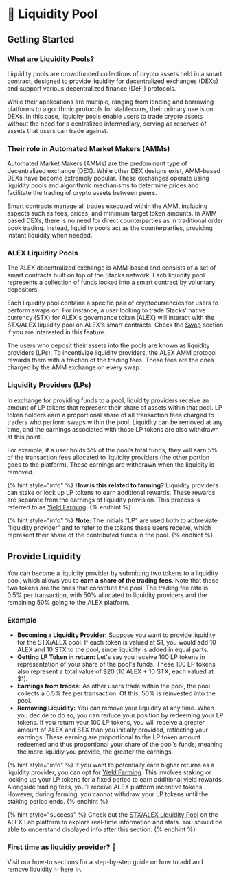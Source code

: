 # 🐋 Liquidity Pool

## Getting Started

### What are Liquidity Pools?

Liquidity pools are crowdfunded collections of crypto assets held in a smart contract, designed to provide liquidity for decentralized exchanges (DEXs) and support various decentralized finance (DeFi) protocols.

While their applications are multiple, ranging from lending and borrowing platforms to algorithmic protocols for stablecoins, their primary use is on DEXs. In this case, liquidity pools enable users to trade crypto assets without the need for a centralized intermediary, serving as reserves of assets that users can trade against.

### Their role in Automated Market Makers (AMMs)

Automated Market Makers (AMMs) are the predominant type of decentralized exchange (DEX). While other DEX designs exist, AMM-based DEXs have become extremely popular. These exchanges operate using liquidity pools and algorithmic mechanisms to determine prices and facilitate the trading of crypto assets between peers.

Smart contracts manage all trades executed within the AMM, including aspects such as fees, prices, and minimum target token amounts. In AMM-based DEXs, there is no need for direct counterparties as in traditional order book trading. Instead, liquidity pools act as the counterparties, providing instant liquidity when needed.

### ALEX Liquidity Pools

The ALEX decentralized exchange is AMM-based and consists of a set of smart contracts built on top of the Stacks network. Each liquidity pool represents a collection of funds locked into a smart contract by voluntary depositors.

Each liquidity pool contains a specific pair of cryptocurrencies for users to perform swaps on. For instance, a user looking to trade Stacks' native currency (STX) for ALEX's governance token (ALEX) will interact with the STX/ALEX liquidity pool on ALEX's smart contracts. Check the [Swap](../swap.md) section if you are interested in this feature.

The users who deposit their assets into the pools are known as liquidity providers (LPs). To incentivize liquidity providers, the ALEX AMM protocol rewards them with a fraction of the trading fees. These fees are the ones charged by the AMM exchange on every swap.

### Liquidity Providers (LPs)

In exchange for providing funds to a pool, liquidity providers receive an amount of LP tokens that represent their share of assets within that pool. LP token holders earn a proportional share of all transaction fees charged to traders who perform swaps within the pool. Liquidity can be removed at any time, and the earnings associated with those LP tokens are also withdrawn at this point.

For example, if a user holds 5% of the pool’s total funds, they will earn 5% of the transaction fees allocated to liquidity providers (the other portion goes to the platform). These earnings are withdrawn when the liquidity is removed.

{% hint style="info" %}
**How is this related to farming?** Liquidity providers can stake or lock up LP tokens to earn additional rewards. These rewards are separate from the earnings of liquidity provision. This process is referred to as [Yield Farming](../farm.md).
{% endhint %}

{% hint style="info" %}
**Note:** The initials "LP" are used both to abbreviate "liquidity provider" and to refer to the tokens these users receive, which represent their share of the contributed funds in the pool.
{% endhint %}

## Provide Liquidity

You can become a liquidity provider by submitting two tokens to a liquidity pool, which allows you to **earn a share of the trading fees**. Note that these two tokens are the ones that constitute the pool. The trading fee rate is 0.5% per transaction, with 50% allocated to liquidity providers and the remaining 50% going to the ALEX platform.

### Example

- **Becoming a Liquidity Provider:** Suppose you want to provide liquidity for the STX/ALEX pool. If each token is valued at \$1, you would add 10 ALEX and 10 STX to the pool, since liquidity is added in equal parts.
- **Getting LP Token in return:** Let's say you receive 100 LP tokens in representation of your share of the pool's funds. These 100 LP tokens also represent a total value of \$20 (10 ALEX + 10 STX, each valued at \$1).
- **Earnings from trades:** As other users trade within the pool, the pool collects a 0.5% fee per transaction. Of this, 50% is reinvested into the pool.
- **Removing Liquidity:** You can remove your liquidity at any time. When you decide to do so, you can reduce your position by redeeming your LP tokens. If you return your 100 LP tokens, you will receive a greater amount of ALEX and STX than you initially provided, reflecting your earnings. These earning are proportional to the LP token amount redeemed and thus proportional your share of the pool’s funds; meaning the more liquidiy you provide, the greater the earnings.

{% hint style="info" %}
If you want to potentially earn higher returns as a liquidity provider, you can opt for [Yield Farming](../farm.md). This involves staking or locking up your LP tokens for a fixed period to earn additional yield rewards. Alongside trading fees, you’ll receive ALEX platform incentive tokens. However, during farming, you cannot withdraw your LP tokens until the staking period ends.
{% endhint %}

{% hint style="success" %}
Check out the [STX/ALEX Liquidity Pool](https://app.alexlab.co/pool/token-amm-pool-v2-01:token-wstx,age000-governance-token,1e8) on the ALEX Lab platform to explore real-time information and stats. You should be able to understand displayed info after this section.
{% endhint %}

### First time as liquidiy provider? 🙋

Visit our how-to sections for a step-by-step guide on how to add and remove liquidity ✨ [here](https://docs.alexlab.co/how-to/how-to-add-remove-liquidity) ✨.